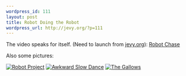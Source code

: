 ```yaml
--- 
wordpress_id: 111
layout: post
title: Robot Doing the Robot
wordpress_url: http://jevy.org/?p=111
---
```

The video speaks for itself. (Need to launch from <a href="http://jevy.org/2005/08/03/robot-doing-the-robot/">jevy.org</a>):
<a href="javascript:playFlvVideo('robotchase')">Robot Chase</a>

Also some pictures:
<div class="flickr-insert"><a href="http://www.flickr.com/photos/jevy/30995329/" rel="bookmark" title="Robot Project"><img src="http://jevy.org/wp-content/plugins/flickr-insert/30995329_84a6f8918b_s.jpg" alt="Robot Project"/></a>&nbsp;<a href="http://www.flickr.com/photos/jevy/30995335/" rel="bookmark" title="Awkward Slow Dance"><img src="http://jevy.org/wp-content/plugins/flickr-insert/30995335_13961dd5ec_s.jpg" alt="Awkward Slow Dance"/></a>&nbsp;<a href="http://www.flickr.com/photos/jevy/30995353/" rel="bookmark" title="The Gallows"><img src="http://jevy.org/wp-content/plugins/flickr-insert/30995353_19594dfa6d_s.jpg" alt="The Gallows"/></a></div>
